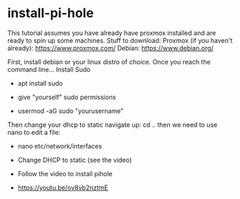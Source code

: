 # install-pi-hole


This tutorial assumes you have already have proxmox installed and are ready to spin up some machines.
Stuff to download:
Proxmox (if you haven't already): https://www.proxmox.com/
Debian: https://www.debian.org/

First, install debian or your linux distro of choice.
Once you reach the command line...
Install Sudo
- apt install sudo

- give "yourself" sudo permissions
- usermod -aG sudo "yourusername"

Then change your dhcp to static
navigate up:
cd ..
then we need to use nano to edit a file:
- nano etc/network/interfaces
- Change DHCP to static (see the video)

- Follow the video to install pihole

- https://youtu.be/ov8vb2nztmE
